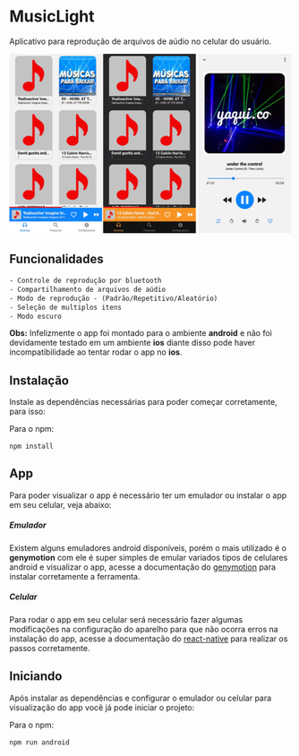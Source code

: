 # MusicLight
Aplicativo para reprodução de arquivos de aúdio no celular do usuário.

![alt Ilustração do app](https://raw.githubusercontent.com/csdccarneiro/musicLight/master/images/ilustra%C3%A7%C3%A3o.jpg)

## Funcionalidades

```
- Controle de reprodução por bluetooth
- Compartilhamento de arquivos de aúdio
- Modo de reprodução - (Padrão/Repetitivo/Aleatório)
- Seleção de multiplos itens
- Modo escuro
```

**Obs:** Infelizmente o app foi montado para o ambiente **android** e não foi devidamente testado em um ambiente **ios** diante disso pode haver incompatibilidade ao tentar rodar o app no **ios**.

## Instalação

Instale as dependências necessárias para poder começar corretamente, para isso:

Para o npm:
```
npm install
```

## App 

Para poder visualizar o app é necessário ter um emulador ou instalar o app em seu celular, veja abaixo:

##### Emulador

Existem alguns emuladores android dísponíveis, porém o mais utilizado é o **genymotion** com ele é super simples de emular variados tipos de celulares android e visualizar o app, acesse a documentação do [genymotion](https://www.genymotion.com/download/) para instalar corretamente a ferramenta.

##### Celular

Para rodar o app em seu celular será necessário fazer algumas modificações na configuração do aparelho para que não ocorra erros na instalação do app, acesse a documentação do [react-native](https://reactnative.dev/docs/running-on-device) para realizar os passos corretamente.

## Iniciando
Após instalar as dependências e configurar o emulador ou celular para visualização do app você já pode iniciar o projeto: 

Para o npm:
```
npm run android
```
